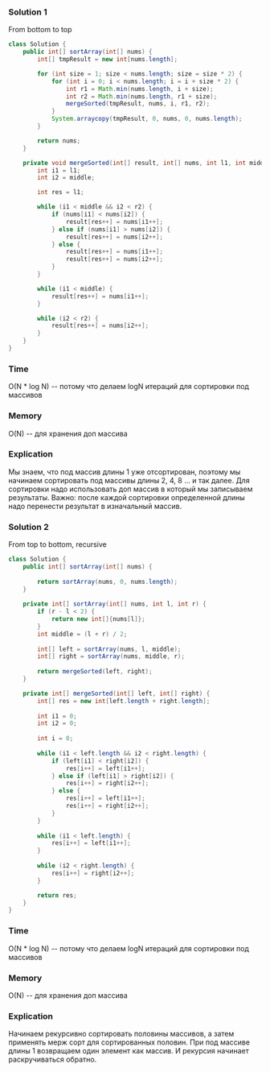 ### Solution 1
From bottom to top
```java
class Solution {
    public int[] sortArray(int[] nums) {
        int[] tmpResult = new int[nums.length];

        for (int size = 1; size < nums.length; size = size * 2) {
            for (int i = 0; i < nums.length; i = i + size * 2) {
                int r1 = Math.min(nums.length, i + size);
                int r2 = Math.min(nums.length, r1 + size);
                mergeSorted(tmpResult, nums, i, r1, r2);
            }
            System.arraycopy(tmpResult, 0, nums, 0, nums.length);
        }

        return nums;
    }

    private void mergeSorted(int[] result, int[] nums, int l1, int middle, int r2) {
        int i1 = l1;
        int i2 = middle;

        int res = l1;

        while (i1 < middle && i2 < r2) {
            if (nums[i1] < nums[i2]) {
                result[res++] = nums[i1++];
            } else if (nums[i1] > nums[i2]) {
                result[res++] = nums[i2++];
            } else {
                result[res++] = nums[i1++];
                result[res++] = nums[i2++];
            }
        }

        while (i1 < middle) {
            result[res++] = nums[i1++];
        }

        while (i2 < r2) {
            result[res++] = nums[i2++];
        }
    }
}
```
### Time
O(N * log N) -- потому что делаем logN итераций для сортировки под массивов
### Memory
O(N) -- для хранения доп массива
### Explication
Мы знаем, что под массив длины 1 уже отсортирован,
поэтому мы начинаем сортировать под массивы длины 2, 4, 8 ... и так далее.
Для сортировки надо использовать доп массив в который мы записываем результаты.
Важно: после каждой сортировки определенной длины надо перенести результат в изначальный массив.
### Solution 2
From top to bottom, recursive
```java
class Solution {
    public int[] sortArray(int[] nums) {
      
        return sortArray(nums, 0, nums.length);
    }
    
    private int[] sortArray(int[] nums, int l, int r) {
        if (r - l < 2) {
            return new int[]{nums[l]};
        } 
        int middle = (l + r) / 2;
        
        int[] left = sortArray(nums, l, middle);
        int[] right = sortArray(nums, middle, r);
        
        return mergeSorted(left, right);
    }

    private int[] mergeSorted(int[] left, int[] right) {
        int[] res = new int[left.length + right.length];
        
        int i1 = 0;
        int i2 = 0;
        
        int i = 0;
        
        while (i1 < left.length && i2 < right.length) {
            if (left[i1] < right[i2]) {
                res[i++] = left[i1++];
            } else if (left[i1] > right[i2]) {
                res[i++] = right[i2++];
            } else {
                res[i++] = left[i1++];
                res[i++] = right[i2++];
            }
        }
        
        while (i1 < left.length) {
            res[i++] = left[i1++];
        }
        
        while (i2 < right.length) {
            res[i++] = right[i2++];
        }

        return res;
    }
}
```
### Time
O(N * log N) -- потому что делаем logN итераций для сортировки под массивов
### Memory
O(N) -- для хранения доп массива
### Explication
Начинаем рекурсивно сортировать половины массивов, а затем применять мерж сорт
для сортированных половин. При под массиве длины 1 возвращаем один элемент как массив. 
И рекурсия начинает раскручиваться обратно.
